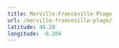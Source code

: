 ```yaml
---
title: Merville-Franceville-Plage
url: /merville-franceville-plage/
latitude: 49.28
longitude: -0.204
---
```

